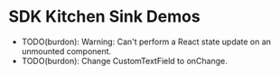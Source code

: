 # SDK Kitchen Sink Demos

- TODO(burdon): Warning: Can't perform a React state update on an unmounted component.
- TODO(burdon): Change CustomTextField to onChange.
